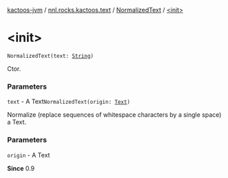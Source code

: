 [kactoos-jvm](../../index.md) / [nnl.rocks.kactoos.text](../index.md) / [NormalizedText](index.md) / [&lt;init&gt;](.)

# &lt;init&gt;

`NormalizedText(text: `[`String`](https://kotlinlang.org/api/latest/jvm/stdlib/kotlin/-string/index.html)`)`

Ctor.

### Parameters

`text` - A Text`NormalizedText(origin: `[`Text`](../../nnl.rocks.kactoos/-text/index.md)`)`

Normalize (replace sequences of whitespace characters by a single space) a Text.

### Parameters

`origin` - A Text

**Since**
0.9

